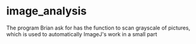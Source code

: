 # image_analysis
The program Brian ask for has the function to scan grayscale of pictures, which is used to automatically ImageJ's work in a small part
